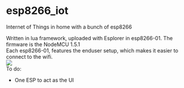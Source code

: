 # esp8266_iot
Internet of Things in home with a bunch of esp8266

Written in lua framework, uploaded with Esplorer in esp8266-01. The firmware is the NodeMCU 1.5.1<br/>
Each esp8266-01, features the enduser setup, which makes it easier to connect to the wifi.
<br/>
<img src="http://i.giphy.com/xTcnSVNVtD9gMJ81wI.gif"/>
<br/>
To do:
<ul>
<li>One ESP to act as the UI</li>

</ul>
